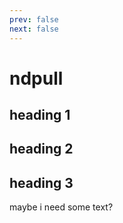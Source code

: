 ```yaml
---
prev: false
next: false
---
```



# ndpull

## heading 1

## heading 2

## heading 3

maybe i need some text?